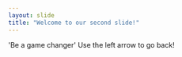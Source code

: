 ```yaml
---
layout: slide
title: "Welcome to our second slide!"
---
```

'Be a game changer' 
Use the left arrow to go back!
